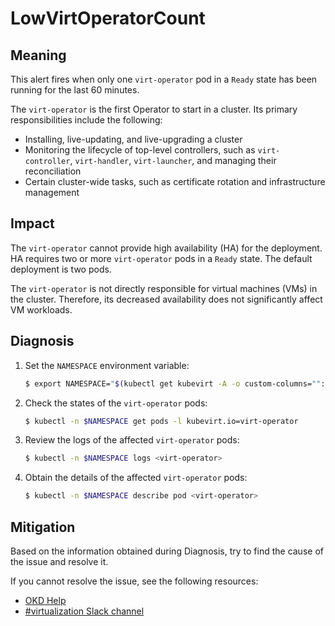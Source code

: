 # LowVirtOperatorCount

## Meaning

This alert fires when only one `virt-operator` pod in a `Ready` state has been
running for the last 60 minutes.

The `virt-operator` is the first Operator to start in a cluster. Its primary
responsibilities include the following:

- Installing, live-updating, and live-upgrading a cluster
- Monitoring the lifecycle of top-level controllers, such as `virt-controller`,
`virt-handler`, `virt-launcher`, and managing their reconciliation
- Certain cluster-wide tasks, such as certificate rotation and infrastructure
management

## Impact

The `virt-operator` cannot provide high availability (HA) for the deployment. HA
requires two or more `virt-operator` pods in a `Ready` state. The default
deployment is two pods.

The `virt-operator` is not directly responsible for virtual machines (VMs) in
the cluster. Therefore, its decreased availability does not significantly affect
VM workloads.

## Diagnosis

1. Set the `NAMESPACE` environment variable:

   ```bash
   $ export NAMESPACE="$(kubectl get kubevirt -A -o custom-columns="":.metadata.namespace)"
   ```

2. Check the states of the `virt-operator` pods:

   ```bash
   $ kubectl -n $NAMESPACE get pods -l kubevirt.io=virt-operator
   ```

3. Review the logs of the affected `virt-operator` pods:

   ```bash
   $ kubectl -n $NAMESPACE logs <virt-operator>
   ```

4. Obtain the details of the affected `virt-operator` pods:

   ```bash
   $ kubectl -n $NAMESPACE describe pod <virt-operator>
   ```

## Mitigation

Based on the information obtained during Diagnosis, try to find the cause of the
issue and resolve it.

<!--DS: If you cannot resolve the issue, log in to the
link:https://access.redhat.com[Customer Portal] and open a support case,
attaching the artifacts gathered during the Diagnosis procedure.-->
<!--USstart-->
If you cannot resolve the issue, see the following resources:

- [OKD Help](https://www.okd.io/help/)
- [#virtualization Slack channel](https://kubernetes.slack.com/channels/virtualization)
<!--USend-->
